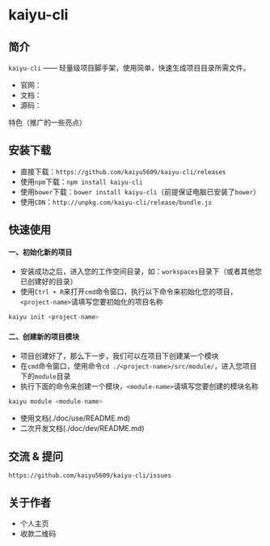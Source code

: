 # kaiyu-cli

## 简介

`kaiyu-cli` —— 轻量级项目脚手架，使用简单，快速生成项目目录所需文件。
- 官网：
- 文档：
- 源码：

特色（推广的一些亮点）

## 安装下载

- 直接下载：`https://github.com/kaiyu5609/kaiyu-cli/releases`
- 使用`npm`下载：`npm install kaiyu-cli`
- 使用`bower`下载：`bower install kaiyu-cli`（前提保证电脑已安装了`bower`）
- 使用`CDN`：`http://unpkg.com/kaiyu-cli/release/bundle.js`

## 快速使用

#### 一、初始化新的项目

- 安装成功之后，进入您的工作空间目录，如：`workspaces`目录下（或者其他您已创建好的目录）
- 使用`Ctrl + R`来打开`cmd`命令窗口，执行以下命令来初始化您的项目，`<project-name>`请填写您要初始化的项目名称

```js
kaiyu init <project-name>
```
#### 二、创建新的项目模块

- 项目创建好了，那么下一步，我们可以在项目下创建某一个模块
- 在`cmd`命令窗口，使用命令`cd ./<project-name>/src/module/`，进入您项目下的`module`目录
- 执行下面的命令来创建一个模块，`<module-name>`请填写您要创建的模块名称

```js
kaiyu module <module-name>
```


- 使用文档(./doc/use/README.md)
- 二次开发文档(./doc/dev/README.md)

## 交流 & 提问
`https://github.com/kaiyu5609/kaiyu-cli/issues`

## 关于作者

- 个人主页
- 收款二维码

